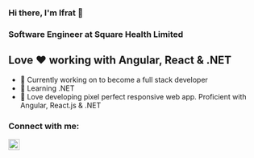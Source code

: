 ### Hi there, I'm Ifrat 👋
### Software Engineer at Square Health Limited

## Love :heart: working with Angular, React & .NET

- 🔭 Currently working on to become a full stack developer
- 🌱 Learning .NET 
- :blue_heart: Love developing pixel perfect responsive web app. Proficient with Angular, React.js & .NET


### Connect with me:

[<img align="left" alt="LinkedIn" width="22px" src="https://cdn.jsdelivr.net/npm/simple-icons@v3/icons/linkedin.svg" />][linkedin]

<br />

[linkedin]: https://www.linkedin.com/in/iifrat-mitul/
